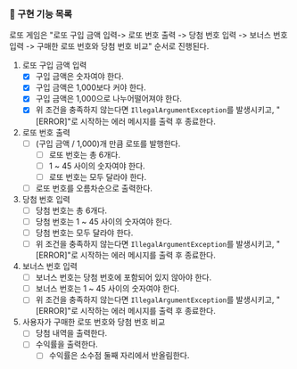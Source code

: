 ### 📜 구현 기능 목록
로또 게임은 "로또 구입 금액 입력-> 로또 번호 출력 -> 당첨 번호 입력 -> 보너스 번호 입력 -> 구매한 로또 번호와 당첨 번호 비교" 순서로 진행된다.

1. 로또 구입 금액 입력
   - [x] 구입 금액은 숫자여야 한다.
   - [x] 구입 금액은 1,000보다 커야 한다.
   - [x] 구입 금액은 1,000으로 나누어떨어져야 한다.
   - [x] 위 조건을 충족하지 않는다면 `IllegalArgumentException`를 발생시키고, "[ERROR]"로 시작하는 에러 메시지를 출력 후 종료한다.

2. 로또 번호 출력
   - [ ] (구입 금액 / 1,000)개 만큼 로또를 발행한다.
      - [ ] 로또 번호는 총 6개다.
      - [ ] 1 ~ 45 사이의 숫자여야 한다.
      - [ ] 로또 번호는 모두 달라야 한다.
   - [ ] 로또 번호를 오름차순으로 출력한다.

3. 당첨 번호 입력
   - [ ] 당첨 번호는 총 6개다.
   - [ ] 당첨 번호는 1 ~ 45 사이의 숫자여야 한다.
   - [ ] 당첨 번호는 모두 달라야 한다.
   - [ ] 위 조건을 충족하지 않는다면 `IllegalArgumentException`를 발생시키고, "[ERROR]"로 시작하는 에러 메시지를 출력 후 종료한다.

4. 보너스 번호 입력
   - [ ] 보너스 번호는 당첨 번호에 포함되어 있지 않아야 한다.
   - [ ] 보너스 번호는 1 ~ 45 사이의 숫자여야 한다.
   - [ ] 위 조건을 충족하지 않는다면 `IllegalArgumentException`를 발생시키고, "[ERROR]"로 시작하는 에러 메시지를 출력 후 종료한다.

5. 사용자가 구매한 로또 번호와 당첨 번호 비교
   - [ ] 당첨 내역을 출력한다.
   - [ ] 수익률을 출력한다.
      - [ ] 수익률은 소수점 둘째 자리에서 반올림한다.
